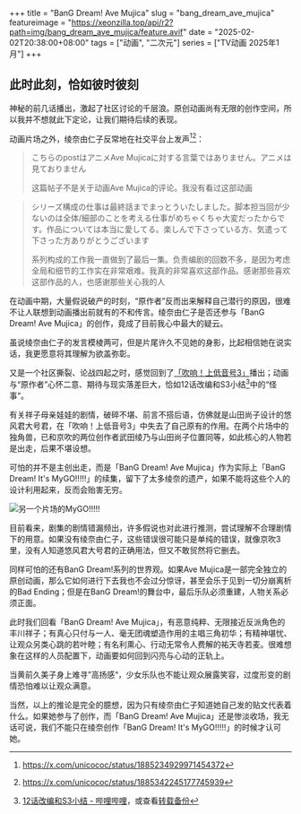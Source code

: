 +++
title = "BanG Dream! Ave Mujica"
slug = "bang_dream_ave_mujica"
featureimage = "https://xeonzilla.top/api/r2?path=img/bang_dream_ave_mujica/feature.avif"
date = "2025-02-02T20:38:00+08:00"
tags = ["动画", "二次元"]
series = ["TV动画 2025年1月"]
+++
## 此时此刻，恰如彼时彼刻
神秘的前几话播出，激起了社区讨论的千层浪。原创动画尚有无限的创作空间，所以我并不想就此下定论，让我们期待后续的表现。

动画片场之外，绫奈由仁子反常地在社交平台上发声[^1][^2]：
>こちらのpostはアニメAve Mujicaに対する言葉ではありません。アニメは見ておりません
>
>这篇帖子不是关于动画Ave Mujica的评论。我没有看过这部动画

>シリーズ構成の仕事は最終話までまっとういたしました。脚本担当回が少ないのは全体/細部のことを考える仕事がめちゃくちゃ大変だったからです。作品については本当に愛してる。楽しんで下さっている方、気遣って下さった方ありがとうございます
>
>系列构成的工作我一直做到了最后一集。负责编剧的回数不多，是因为考虑全局和细节的工作实在非常艰难。我真的非常喜欢这部作品。感谢那些喜欢这部作品的人，也感谢那些关心我的人

在动画中期，大量假说破产的时刻，“原作者”反而出来解释自己潜行的原因，很难不让人联想到动画播出前就有的不和传言。绫奈由仁子是否还参与「BanG Dream! Ave Mujica」的创作，竟成了目前我心中最大的疑云。

虽说绫奈由仁子的发言模棱两可，但是片尾许久不见她的身影，比起相信她在说实话，我更愿意将其理解为欲盖弥彰。

又是一个社区撕裂、论战四起之时，感觉回到了[「吹响！上低音号3」](/post/sound_euphonium_season3/)播出；动画与“原作者”心怀二意、期待与现实落差巨大，恰如12话改编和S3小结[^3]中的“怪事“。

有关祥子母亲娃娃的剧情，破碎不堪、前言不搭后语，仿佛就是山田尚子设计的悠风君大号君，在「吹响！上低音号3」中失去了自己原有的作用。在两个片场中的独角兽，已和京吹的两位创作者武田绫乃与山田尚子位置同等，如此核心的人物若是出走，后果不堪设想。

可怕的并不是主创出走，而是「BanG Dream! Ave Mujica」作为实际上「BanG Dream! It's MyGO!!!!!」的续集，留下了太多绫奈的遗产，如果不能将这些个人的设计利用起来，反而会贻害无穷。

![另一个片场的MyGO!!!!!](https://xeonzilla.top/api/r2?path=img/bang_dream_ave_mujica/01.avif "另一个片场的MyGO!!!!!")

目前看来，剧集的剧情错漏频出，许多假说也对此进行推测，尝试理解不合理剧情下的用意。如果没有绫奈由仁子，这些错误很可能只是单纯的错误，就像京吹3里，没有人知道悠风君大号君的正确用法，但又不敢贸然将它删去。

同样可怕的还有BanG Dream!系列的世界观。如果Ave Mujica是一部完全独立的原创动画，那么它如何进行下去我也不会过分惊讶，甚至会乐于见到一切分崩离析的Bad Ending；但是在BanG Dream!的舞台中，最后乐队必须重建，人物关系必须正面。

此时我们回看「BanG Dream! Ave Mujica」，有恶意纯粹、无限接近反派角色的丰川祥子；有真心只付与一人、毫无团魂塑造作用的主唱三角初华；有精神堪忧、让观众另类心跳的若叶睦；有名利熏心、行动无常令人费解的祐天寺若麦。很难想象在这样的人员配置下，动画要如何回到闪亮与心动的正轨上。

当黄前久美子身上难寻”高扬感“，少女乐队也不能让观众展露笑容，过度形变的剧情恐怕难以让观众满意。

当然，以上的推论是完全的臆想，因为只有绫奈由仁子知道她自己发的贴文代表着什么。如果她参与了创作，而「BanG Dream! Ave Mujica」还是惨淡收场，我无话可说，我们不能只在绫奈创作「BanG Dream! It's MyGO!!!!!」的时候才认可她。

[^1]:<https://x.com/unicococ/status/1885234929971454372>

[^2]:<https://x.com/unicococ/status/1885342245177745939>

[^3]:[12话改编和S3小结 - 哔哩哔哩](https://www.bilibili.com/opus/946810933277098003)，或查看[转载备份](/collected_article/www.bilibili.com/opus/946810933277098003/)
